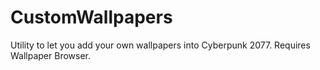 # CustomWallpapers
Utility to let you add your own wallpapers into Cyberpunk 2077.
Requires Wallpaper Browser.
